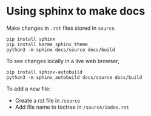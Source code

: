 # Using sphinx to make docs

Make changes in `.rst` files stored in `source`. 

```
pip install sphinx
pip install karma_sphinx_theme
python3 -m sphinx docs/source docs/build
```

To see changes locally in a live web browser,

```
pip install sphinx-autobuild
python3 -m sphinx_autobuild docs/source docs/build
```

To add a new file:

- Create a rst file in `/source`
- Add file name to toctree in `/source/index.rst`
